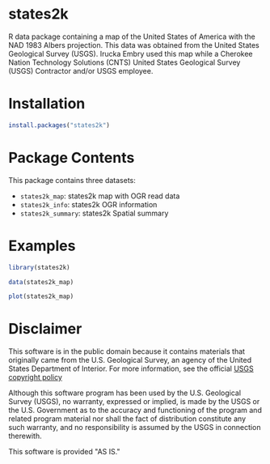 # states2k

R data package containing a map of the United States of America with the NAD 1983 Albers projection. This data was obtained from the United States Geological Survey (USGS). Irucka Embry used this map while a Cherokee Nation Technology Solutions (CNTS) United States Geological Survey (USGS) Contractor and/or USGS employee.


# Installation

```R
install.packages("states2k")
```


# Package Contents
This package contains three datasets:

* `states2k_map`: states2k map with OGR read data
* `states2k_info`: states2k OGR information
* `states2k_summary`: states2k Spatial summary



# Examples
```R
library(states2k)

data(states2k_map)

plot(states2k_map)
```



# Disclaimer

This software is in the public domain because it contains materials that originally came from the U.S. Geological Survey, an agency of the United States Department of Interior. For more information, see the official [USGS copyright policy](http://www.usgs.gov/visual-id/credit_usgs.html#copyright)

Although this software program has been used by the U.S. Geological Survey (USGS), no warranty, expressed or implied, is made by the USGS or the U.S. Government as to the accuracy and functioning of the program and related program material nor shall the fact of distribution constitute any such warranty, and no responsibility is assumed by the USGS in connection therewith.

This software is provided "AS IS."
